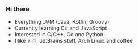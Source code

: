 <!--
**th0bse/th0bse** is a ✨ _special_ ✨ repository because its `README.md` (this file) appears on your GitHub profile.

Here are some ideas to get you started:

- 🔭 I’m currently working on ...
- 🌱 I’m currently learning ...
- 👯 I’m looking to collaborate on ...
- 🤔 I’m looking for help with ...
- 💬 Ask me about ...
- 📫 How to reach me: ...
- 😄 Pronouns: ...
- ⚡ Fun fact: ...
-->

### Hi there

- Everything JVM (Java, Kotlin, Groovy)
- Currently learning C# and JavaScript
- Interested in C/C++, Go and Python
- I like vim, JetBrains stuff, Arch Linux and coffee
